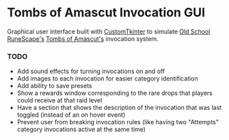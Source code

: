 # Tombs of Amascut Invocation GUI

Graphical user interface built with [CustomTkinter](https://github.com/TomSchimansky/CustomTkinter) to simulate [Old School RuneScape's](https://oldschool.runescape.com/a=97/) [Tombs of Amascut's](https://oldschool.runescape.wiki/w/Tombs_of_Amascut) invocation system. 

### TODO

- Add sound effects for turning invocations on and off
- Add images to each invocation for easier category identification
- Add ability to save presets
- Show a rewards window corresponding to the rare drops that players could receive at that raid level
- Have a section that shows the description of the invocation that was last toggled (instead of an on hover event)
- Prevent user from breaking invocation rules (like having two "Attempts" category invocations active at the same time)